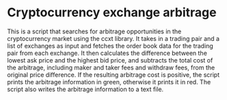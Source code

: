 # Cryptocurrency exchange arbitrage 

This is a script that searches for arbitrage opportunities in the cryptocurrency market using the ccxt library.
It takes in a trading pair and a list of exchanges as input and fetches the order book data for the trading pair from each exchange.
It then calculates the difference between the lowest ask price and the highest bid price, and subtracts the total cost of the arbitrage,
including maker and taker fees and withdraw fees, from the original price difference.
If the resulting arbitrage cost is positive, the script prints the arbitrage information in green, otherwise it prints it in red.
The script also writes the arbitrage information to a text file.
